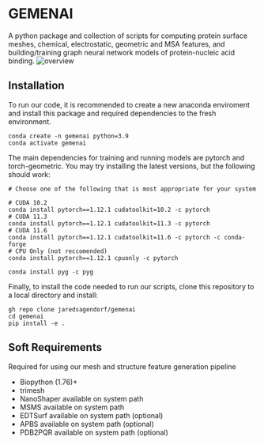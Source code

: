 # GEMENAI
A python package and collection of scripts for computing protein surface meshes, chemical, electrostatic, geometric and MSA features, and  building/training graph neural network models of protein-nucleic acid binding.
![overview](docs/overview.png)

## Installation
To run our code, it is recommended to create a new anaconda enviroment and install this package and required dependencies to the fresh environment.
```
conda create -n gemenai python=3.9
conda activate gemenai
```
The main dependencies for training and running models are pytorch and torch-geometric. You may try installing the latest versions, but the following should work:

```
# Choose one of the following that is most appropriate for your system

# CUDA 10.2
conda install pytorch==1.12.1 cudatoolkit=10.2 -c pytorch
# CUDA 11.3
conda install pytorch==1.12.1 cudatoolkit=11.3 -c pytorch
# CUDA 11.6
conda install pytorch==1.12.1 cudatoolkit=11.6 -c pytorch -c conda-forge
# CPU Only (not reccomended)
conda install pytorch==1.12.1 cpuonly -c pytorch
```

```
conda install pyg -c pyg
```
Finally, to install the code needed to run our scripts, clone this repository to a local directory and install:

```
gh repo clone jaredsagendorf/gemenai
cd gemenai
pip install -e .
```

## Soft Requirements
Required for using our mesh and structure feature generation pipeline
- Biopython (1.76)+
- trimesh 
- NanoShaper available on system path
- MSMS available on system path
- EDTSurf available on system path (optional)
- APBS available on system path (optional)
- PDB2PQR available on system path (optional)
